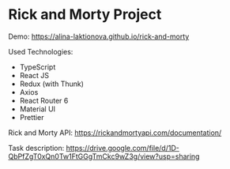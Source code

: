 # Rick and Morty Project

Demo: https://alina-laktionova.github.io/rick-and-morty

Used Technologies: 
- TypeScript 
- React JS
- Redux (with Thunk)
- Axios
- React Router 6
- Material UI
- Prettier

Rick and Morty API: https://rickandmortyapi.com/documentation/

Task description: https://drive.google.com/file/d/1D-QbPfZgT0xQn0Tw1FtGGgTmCkc9wZ3g/view?usp=sharing

